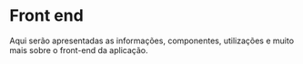 <!--
 Copyright (c) 2023 Rafael F. Meneses
 
 This software is released under the MIT License.
 https://opensource.org/licenses/MIT
-->

# Front end

Aqui serão apresentadas as informações, componentes, utilizações e muito mais sobre o front-end da aplicação.